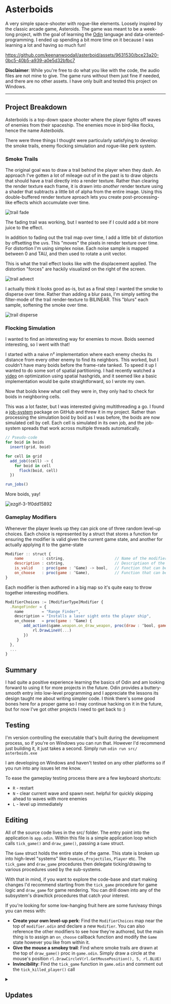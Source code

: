 # Asterboids
A very simple space-shooter with rogue-like elements. Loosely inspired by the classic arcade game, Asteroids. The game was meant to be a week-long project, with the goal of learning the [Odin](https://odin-lang.org/) language and data-oriented-programming.
I ended up spending a bit more time on it because I was learning a lot and having so much fun!

https://github.com/keenanwoodall/asterboid/assets/9631530/bce23a20-0bc5-40b5-a939-a0e5d32bfbc7

**Disclaimer**: While you're free to do what you like with the code, the audio files are not mine to give. The game runs without them just fine if needed, and there are no other assets. I have only built and tested this project on Windows.

---

## Project Breakdown

Asterboids is a top-down space shooter where the player fights off waves of enemies from their spaceship. The enemies move in bird-like flocks, hence the name Aster*boids*.

There were three things I thought were particularly satisfying to develop: the smoke trails, enemy flocking simulation and rogue-like perk system.

### Smoke Trails
The original goal was to draw a trail behind the player when they dash. An approach I've gotten a lot of mileage out of in the past is to draw objects that should have a trail directly into a render texture. 
Rather than clearing the render texture each frame, it is drawn into _another_ render texture using a shader that subtracts a little bit of alpha from the entire image. Using this double-buffered render texture aproach lets you create post-processing-like
effects which accumulate over time.

![trail fade](https://github.com/keenanwoodall/asterboid/assets/9631530/f61ea1b0-b8dd-4159-963a-bf146021958a)

The fading trail was working, but I wanted to see if I could add a bit more juice to the effect.

In addition to fading out the trail map over time, I add a little bit of distortion by offsetting the uvs.
This "moves" the pixels in render texture over time. For distortion I'm using simplex noise. Each noise sample is mapped between 0 and TAU, and then used to rotate a unit vector.

This is what the trail effect looks like with the displacement applied. The distortion "forces" are hackily visualized on the right of the screen.

![trail advect](https://github.com/keenanwoodall/asterboid/assets/9631530/7527bc30-37eb-4fc2-9095-b0236af5b264)

I actually think it looks good as-is, but as a final step I wanted the smoke to disperse over time. Rather than adding a blur pass, I'm simply setting the filter-mode of the trail render-texture to BILINEAR. This "blurs" each sample, softening the smoke over time.

![trail disperse](https://github.com/keenanwoodall/asterboid/assets/9631530/b66b1d72-28b2-4b38-8e7e-4355a6b8e1b6)

### Flocking Simulation
I wanted to find an interesting way for enemies to move. Boids seemed interesting, so I went with that!

I started with a naive n² implementation where each enemy checks its distance from every other enemy to find its neighbors.
This worked, but I couldn't have many boids before the frame-rate tanked.
To speed it up I wanted to do some sort of spatial partitioning. I had recently watched a [video](https://youtu.be/oewDaISQpw0) on optimization using spatial hashgrids, and it seemed like a basic implementation would be quite straightforward, so I wrote my own.

Now that boids knew what cell they were in, they only had to check for boids in neighboring cells.

This was a lot faster, but I was interested giving multithreading a go.
I found a [job-system](https://github.com/jakubtomsu/jobs) package on GitHub and threw it in my project.
Rather than processing the simulation boid by boid as I was before, the boids are now simulated cell by cell.
Each cell is simulated in its own job, and the job-system spreads that work across multiple threads automatically.
```js
// Pseudo-code
for boid in boids
  insert(grid, boid)

for cell in grid
  add_job((cell) -> {
    for boid in cell
      flock(boid, cell)
  })

run_jobs()
```
More boids, yay!

![ezgif-3-1f0dd15892](https://github.com/keenanwoodall/asterboid/assets/9631530/6c3c18e8-75e2-451a-8ddf-737fcfcdb245)

### Gameplay Modifiers
Whenever the player levels up they can pick one of three random level-up choices. Each choice is represented by a struct that stores a function for ensuring the modifier is valid given the current game state, and another for actually applying it to the game-state
```js
Modifier :: struct {
    name        : cstring,                      // Name of the modifier. Shown in the level up gui
    description : cstring,                      // Descriptiaon of the modifier. Shown in the level up gui
    is_valid    : proc(game : ^Game) -> bool,   // Function that can be called to check if a modifier is valid
    on_choose   : proc(game : ^Game),           // Function that can be called to apply the modifier to the current game state
}
```
Each modifier is then authored in a big map so it's quite easy to throw together interesting modifiers.
```js
ModifierChoices := [ModifierType]Modifier {
  .RangeFinder = {
    name        = "Range Finder",
    description = "Installs a laser sight onto the player ship",
    on_choose   = proc(game : ^Game) { 
        add_action(&game.weapon.on_draw_weapon, proc(draw : ^bool, game : ^Game) {
            rl.DrawLineV(...)
        })
     }
  },
  ...
}
```

## Summary

I had quite a positive experience learning the basics of Odin and am looking forward to using it for more projects in the future. Odin provides a buttery-smooth entry into low-level programming and I appreciate the lessons its design taught me about writing simpler code. I think there's some good bones here for a proper game so I may continue hacking on it in the future, but for now I've got other projects I need to get back to :)

## Testing

I'm version controlling the executable that's built during the development process, so if you're on Windows you can run that. However I'd recommend just building it, it just takes a second. 
Simply run `odin run src/ asterboids.exe`

I am developing on Windows and haven't tested on any other platforms so if you run into any issues let me know.

To ease the gameplay testing process there are a few keyboard shortcuts:
- `R` - restart
- `N` - clear current wave and spawn next. helpful for quickly skipping ahead to waves with more enemies
- `L` - level up immediately

## Editing

All of the source code lives in the src/ folder. The entry point into the application is `app.odin`. Within this file is a simple application loop which calls `tick_game()` and `draw_game()`, passing a `Game`  struct.

The `Game` struct holds the entire state of the game. This state is broken up into high-level "systems" like `Enemies`, `Projectiles`, `Player` etc. The `tick_game` and `draw_game` procedures then delegate ticking/drawing to various procedures used by the sub-systems.

With that in mind, if you want to explore the code-base and start making changes I'd recommend starting from the `tick_game` procedure for game logic and `draw_game` for game rendering. You can drill down into any of the subsystem's draw/tick procedures that catch your interest.

If you're looking for some low-hanging fruit here are some fun/easy things you can mess with:
- **Create your own level-up perk**: Find the `ModifierChoices` map near the top of `modifier.odin` and declare a new `Modifier`. You can also reference the other modifiers to see how they're authored, but the main thing is to assign an `on_choose` callback function and modify the `Game` state however you like from within it. 
- **Give the mouse a smokey trail**: Find where smoke trails are drawn at the top of `draw_game()` proc in `game.odin`. Simply draw a circle at the mouse's position `rl.DrawCircleV(rl.GetMousePosition(), 5, rl.BLUE)`
- **Invincibility**: Find the `tick_game` function in `game.odin` and comment out the `tick_killed_player()` call

<details>
  <summary><h2>Updates</h2></summary>
  
  ### Improved Flocking

  Enemies prioritize following the player less when far away. This helps avoid boids glomming into one big heap and allows them to do more boid-like behavior. Enemies arrive "in formation", and when close, appear to enter a sort of aggro state.
  
  ![image](https://github.com/keenanwoodall/asterboid/assets/9631530/898505db-8c75-4f6e-b8c2-c2c71cf2f711)

  ### Squash and Stretch

  The player now has procedural squash and stretch animation when dashing

  ![asterboid_eCDUk3cDb3](https://github.com/keenanwoodall/asterboid/assets/9631530/a000c040-f3b7-4f50-9895-fd72252b92f0)

  
</details>
